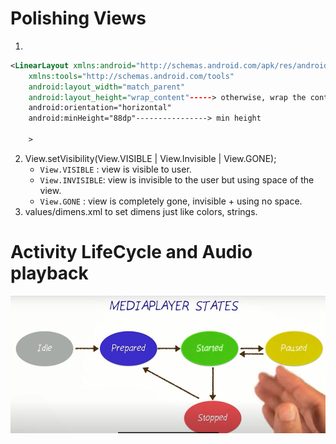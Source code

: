 # Polishing Views
1.  
```xml
<LinearLayout xmlns:android="http://schemas.android.com/apk/res/android"
    xmlns:tools="http://schemas.android.com/tools"
    android:layout_width="match_parent"
    android:layout_height="wrap_content"-----> otherwise, wrap the content
    android:orientation="horizontal"
    android:minHeight="88dp"----------------> min height

    >
```
2. View.setVisibility(View.VISIBLE | View.Invisible | View.GONE);
      * `View.VISIBLE` :  view is visible to user.
      * `View.INVISIBLE`: view is invisible to the user but using space of the view.
      * `View.GONE` : view is completely gone, invisible + using no space.
3. values/dimens.xml to set dimens just like colors, strings.


# Activity LifeCycle and Audio playback
<img src="img/mediaplayer.PNG"/>


